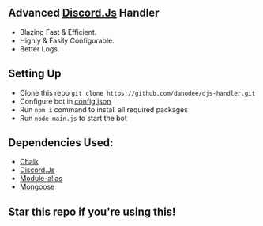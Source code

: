 ## Advanced [Discord.Js](https://www.npmjs.com/package/discord.js) Handler
- Blazing Fast & Efficient.
- Highly & Easily Configurable.
- Better Logs.

## Setting Up

- Clone this repo `git clone https://github.com/danodee/djs-handler.git`
- Configure bot in [config.json](https://github.com/danodee/advanced-djs-handler/blob/main/src/config/config.json)
- Run `npm i` command to install all required packages
- Run `node main.js` to start the bot

## Dependencies Used:
- [Chalk](https://www.npmjs.com/package/chalk)
- [Discord.Js](https://www.npmjs.com/package/discord.js)
- [Module-alias](https://www.npmjs.com/package/module-alias)
- [Mongoose](https://www.npmjs.com/package/mongoose)
## Star this repo if you're using this!
